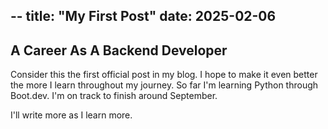 --
title: "My First Post"
date: 2025-02-06
--
## A Career As A Backend Developer
Consider this the first official post in my blog. I hope to make it even better the more I learn throughout my journey.
So far I'm learning Python through Boot.dev. I'm on track to finish around September. 

I'll write more as I learn more. 
